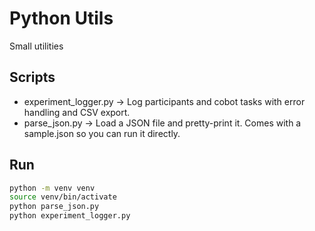 # Python Utils

Small utilities

## Scripts
- experiment_logger.py -> Log participants and cobot tasks with error handling and CSV export. 
- parse_json.py -> Load a JSON file and pretty-print it. Comes with a sample.json so you can run it directly.

## Run
```bash
python -m venv venv
source venv/bin/activate
python parse_json.py
python experiment_logger.py
